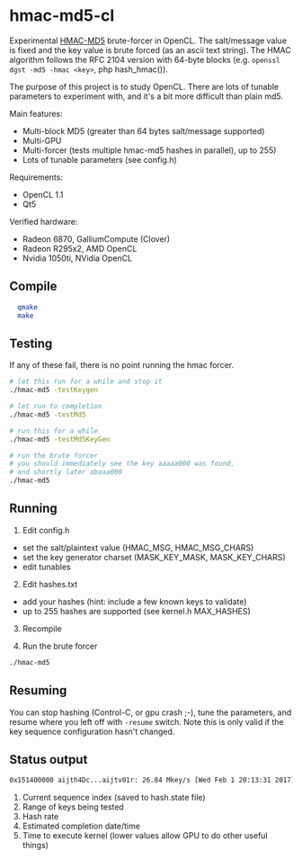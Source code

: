 # hmac-md5-cl
Experimental <a href="https://en.wikipedia.org/wiki/HMAC">HMAC-MD5</a> brute-forcer in OpenCL. The salt/message value is fixed and the key value is brute forced (as an ascii text string). The HMAC algorithm follows the RFC 2104 version with 64-byte blocks (e.g. `openssl dgst -md5 -hmac <key>`, php hash_hmac()).

The purpose of this project is to study OpenCL. There are lots of tunable parameters to experiment with, and it's a bit more difficult than plain md5.


Main features:
- Multi-block MD5 (greater than 64 bytes salt/message supported)
- Multi-GPU
- Multi-forcer (tests multiple hmac-md5 hashes in parallel), up to 255)
- Lots of tunable parameters (see config.h)

Requirements:
- OpenCL 1.1
- Qt5

Verified hardware:
- Radeon 6870, GalliumCompute (Clover)
- Radeon R295x2, AMD OpenCL
- Nvidia 1050ti, NVidia OpenCL


## Compile
```bash
  qmake
  make
```

## Testing

If any of these fail, there is no point running the hmac forcer.

```bash
# let this run for a while and stop it
./hmac-md5 -testKeygen

# let run to completion
./hmac-md5 -testMd5

# run this for a while
./hmac-md5 -testMd5KeyGen

# run the brute forcer
# you should immediately see the key aaaaa000 was found,
# and shortly later abaaa000
./hmac-md5
```

## Running
1. Edit config.h
  - set the salt/plaintext value (HMAC_MSG, HMAC_MSG_CHARS)
  - set the key generator charset (MASK_KEY_MASK, MASK_KEY_CHARS)
  - edit tunables

2. Edit hashes.txt
  - add your hashes (hint: include a few known keys to validate)
  - up to 255 hashes are supported (see kernel.h MAX_HASHES)

3. Recompile

4. Run the brute forcer
```bash
./hmac-md5
```

## Resuming
You can stop hashing (Control-C, or gpu crash ;-), tune the parameters, and resume where you left off with `-resume` switch. Note this is only valid if the key sequence configuration hasn't changed.


## Status output
```bash
0x151400000 aijth4Dc...aijtv01r: 26.84 Mkey/s [Wed Feb 1 20:13:31 2017] 19.47ms
```
1. Current sequence index (saved to hash.state file)
2. Range of keys being tested
3. Hash rate
4. Estimated completion date/time
5. Time to execute kernel (lower values allow GPU to do other useful things)

